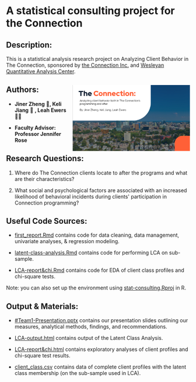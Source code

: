 # A statistical consulting project for the Connection

## Description:

This is a statistical analysis research project on Analyzing Client Behavior in The Connection, sponsored by [the Connection Inc.](https://www.theconnectioninc.org/) and [Wesleyan Quantitative Analysis Center](https://www.wesleyan.edu/qac/). 

## Authors:<img src="connection.png" align="right" height="180"/>

-   **Jiner Zheng** :baby_chick:**, Keli Jiang** :otter: **, Leah Ewers** :woman_cartwheeling:

-   **Faculty Advisor: Professor Jennifer Rose**

## Research Questions:

1.  Where do The Connection clients locate to after the programs and what are their characteristics?

2.  What social and psychological factors are associated with an increased likelihood of behavioral incidents during clients' participation in Connection programming?

## Useful Code Sources:

-   [first_report.Rmd](https://github.com/Cyanjiner/stat-consulting/blob/main/first_report.Rmd) contains code for data cleaning, data management, univariate analyses, & regression modeling.

-   [latent-class-analysis.Rmd](https://github.com/Cyanjiner/stat-consulting/blob/main/latent-class-analysis.Rmd) contains code for performing LCA on sub-sample.

-   [LCA-report&chi.Rmd](https://github.com/Cyanjiner/stat-consulting/blob/main/LCA-report&chi.Rmd) contains code for EDA of client class profiles and chi-square tests.

Note: you can also set up the environment using [stat-consulting.Rproj](https://github.com/Cyanjiner/stat-consulting/blob/main/stat-consulting.Rproj) in R.

## Output & Materials:

-   [#Team1-Presentation.pptx](https://github.com/Cyanjiner/stat-consulting/blob/main/%23Team1-Presentation.pptx) contains our presentation slides outlining our measures, analytical methods, findings, and recommendations.

-   [LCA-output.html](https://github.com/Cyanjiner/stat-consulting/blob/main/LCA-output.html) contains output of the Latent Class Analysis.

-   [LCA-report&chi.html](https://github.com/Cyanjiner/stat-consulting/blob/main/LCA-report-chi.html) contains exploratory analyses of client profiles and chi-square test results.

-   [client_class.csv](https://github.com/Cyanjiner/stat-consulting/blob/main/client_class.csv) contains data of complete client profiles with the latent class membership (on the sub-sample used in LCA).
